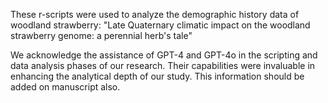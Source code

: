 These r-scripts were used to analyze the demographic history data of woodland strawberry: 
"Late Quaternary climatic impact on the woodland strawberry genome: a perennial herb's tale"

We acknowledge the assistance of GPT-4 and GPT-4o in the scripting and data analysis phases of our research. Their capabilities were invaluable in enhancing the analytical depth of our study. This information should be added on manuscript also.

